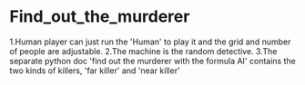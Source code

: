 # Find_out_the_murderer
1.Human player can just run the 'Human' to play it and the grid and number of people are adjustable.
2.The machine is the random detective.
3.The separate python doc 'find out the murderer with the formula AI' contains the two kinds of killers, 'far killer' and 'near killer'
